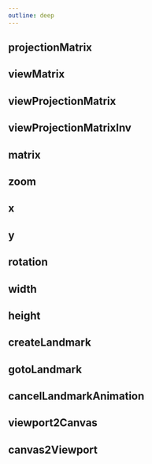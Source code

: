 ```yaml
---
outline: deep
---
```


## projectionMatrix

## viewMatrix

## viewProjectionMatrix

## viewProjectionMatrixInv

## matrix

## zoom

## x

## y

## rotation

## width

## height

## createLandmark

## gotoLandmark

## cancelLandmarkAnimation

## viewport2Canvas

## canvas2Viewport
